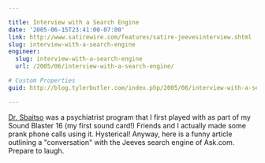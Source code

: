 ```yaml
---

title: Interview with a Search Engine
date: '2005-06-15T23:41:00-07:00'
link: http://www.satirewire.com/features/satire-jeevesinterview.shtml
slug: interview-with-a-search-engine
engineer:
  slug: interview-with-a-search-engine
  url: /2005/06/interview-with-a-search-engine/

# Custom Properties
guid: http://blog.tylerbutler.com/index.php/2005/06/interview-with-a-search-engine/

---
```


[Dr. Sbaitso][1] was a psychiatrist program that I first played with as part
of my Sound Blaster 16 (my first sound card!) Friends and I actually made some
prank phone calls using it. Hysterical! Anyway, here is a funny article
outlining a "conversation" with the Jeeves search engine of Ask.com. Prepare
to laugh.

   [1]: http://www.the-underdogs.org/game.php?id=330
